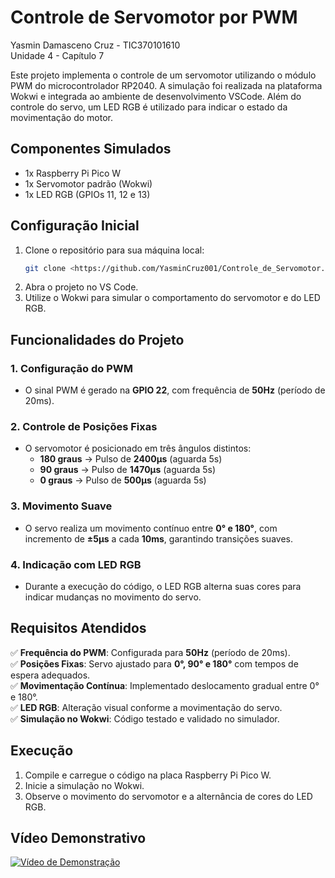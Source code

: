 # Controle de Servomotor por PWM
Yasmin Damasceno Cruz - TIC370101610  
Unidade 4 - Capítulo 7

Este projeto implementa o controle de um servomotor utilizando o módulo PWM do microcontrolador RP2040. A simulação foi realizada na plataforma Wokwi e integrada ao ambiente de desenvolvimento VSCode. Além do controle do servo, um LED RGB é utilizado para indicar o estado da movimentação do motor.

## Componentes Simulados

- 1x Raspberry Pi Pico W
- 1x Servomotor padrão (Wokwi)
- 1x LED RGB (GPIOs 11, 12 e 13)

## Configuração Inicial

1. Clone o repositório para sua máquina local:
   ```bash
   git clone <https://github.com/YasminCruz001/Controle_de_Servomotor.git>
   ```
2. Abra o projeto no VS Code.
3. Utilize o Wokwi para simular o comportamento do servomotor e do LED RGB.

## Funcionalidades do Projeto

### 1. Configuração do PWM
- O sinal PWM é gerado na **GPIO 22**, com frequência de **50Hz** (período de 20ms).

### 2. Controle de Posições Fixas
- O servomotor é posicionado em três ângulos distintos:
  - **180 graus** → Pulso de **2400µs** (aguarda 5s)
  - **90 graus** → Pulso de **1470µs** (aguarda 5s)
  - **0 graus** → Pulso de **500µs** (aguarda 5s)

### 3. Movimento Suave
- O servo realiza um movimento contínuo entre **0° e 180°**, com incremento de **±5µs** a cada **10ms**, garantindo transições suaves.

### 4. Indicação com LED RGB
- Durante a execução do código, o LED RGB alterna suas cores para indicar mudanças no movimento do servo.

## Requisitos Atendidos

✅ **Frequência do PWM**: Configurada para **50Hz** (período de 20ms).  
✅ **Posições Fixas**: Servo ajustado para **0°, 90° e 180°** com tempos de espera adequados.  
✅ **Movimentação Contínua**: Implementado deslocamento gradual entre 0° e 180°.  
✅ **LED RGB**: Alteração visual conforme a movimentação do servo.  
✅ **Simulação no Wokwi**: Código testado e validado no simulador.  

## Execução

1. Compile e carregue o código na placa Raspberry Pi Pico W.
2. Inicie a simulação no Wokwi.
3. Observe o movimento do servomotor e a alternância de cores do LED RGB.

## Vídeo Demonstrativo

[![Vídeo de Demonstração](https://img.shields.io/badge/Assistir-Vídeo-blue)](https://drive.google.com/file/d/1JJt5CDWeYGjGICJzUO-ba_vK6Nmef7oE/view?usp=drive_link)